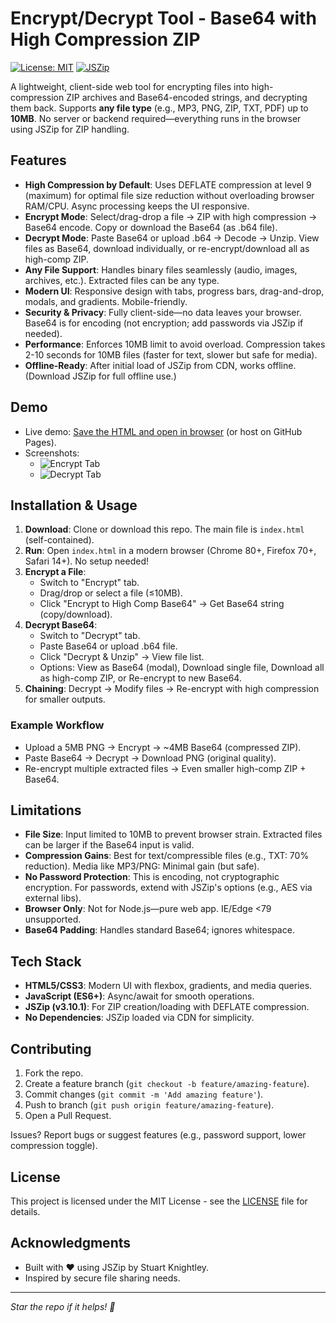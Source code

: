 # Encrypt/Decrypt Tool - Base64 with High Compression ZIP

[![License: MIT](https://img.shields.io/badge/License-MIT-yellow.svg)](https://opensource.org/licenses/MIT)
[![JSZip](https://img.shields.io/badge/JSZip-3.10.1-blue.svg)](https://github.com/Stuk/jszip)

A lightweight, client-side web tool for encrypting files into high-compression ZIP archives and Base64-encoded strings, and decrypting them back. Supports **any file type** (e.g., MP3, PNG, ZIP, TXT, PDF) up to **10MB**. No server or backend required—everything runs in the browser using JSZip for ZIP handling.

## Features
- **High Compression by Default**: Uses DEFLATE compression at level 9 (maximum) for optimal file size reduction without overloading browser RAM/CPU. Async processing keeps the UI responsive.
- **Encrypt Mode**: Select/drag-drop a file → ZIP with high compression → Base64 encode. Copy or download the Base64 (as .b64 file).
- **Decrypt Mode**: Paste Base64 or upload .b64 → Decode → Unzip. View files as Base64, download individually, or re-encrypt/download all as high-comp ZIP.
- **Any File Support**: Handles binary files seamlessly (audio, images, archives, etc.). Extracted files can be any type.
- **Modern UI**: Responsive design with tabs, progress bars, drag-and-drop, modals, and gradients. Mobile-friendly.
- **Security & Privacy**: Fully client-side—no data leaves your browser. Base64 is for encoding (not encryption; add passwords via JSZip if needed).
- **Performance**: Enforces 10MB limit to avoid overload. Compression takes 2-10 seconds for 10MB files (faster for text, slower but safe for media).
- **Offline-Ready**: After initial load of JSZip from CDN, works offline. (Download JSZip for full offline use.)

## Demo
- Live demo: [Save the HTML and open in browser](https://github.com/yourusername/encrypt-decrypt-tool/raw/main/index.html) (or host on GitHub Pages).
- Screenshots:
  - ![Encrypt Tab](screenshots/encrypt.png) <!-- Add your screenshot here -->
  - ![Decrypt Tab](screenshots/decrypt.png) <!-- Add your screenshot here -->

## Installation & Usage
1. **Download**: Clone or download this repo. The main file is `index.html` (self-contained).
2. **Run**: Open `index.html` in a modern browser (Chrome 80+, Firefox 70+, Safari 14+). No setup needed!
3. **Encrypt a File**:
   - Switch to "Encrypt" tab.
   - Drag/drop or select a file (≤10MB).
   - Click "Encrypt to High Comp Base64" → Get Base64 string (copy/download).
4. **Decrypt Base64**:
   - Switch to "Decrypt" tab.
   - Paste Base64 or upload .b64 file.
   - Click "Decrypt & Unzip" → View file list.
   - Options: View as Base64 (modal), Download single file, Download all as high-comp ZIP, or Re-encrypt to new Base64.
5. **Chaining**: Decrypt → Modify files → Re-encrypt with high compression for smaller outputs.

### Example Workflow
- Upload a 5MB PNG → Encrypt → ~4MB Base64 (compressed ZIP).
- Paste Base64 → Decrypt → Download PNG (original quality).
- Re-encrypt multiple extracted files → Even smaller high-comp ZIP + Base64.

## Limitations
- **File Size**: Input limited to 10MB to prevent browser strain. Extracted files can be larger if the Base64 input is valid.
- **Compression Gains**: Best for text/compressible files (e.g., TXT: 70% reduction). Media like MP3/PNG: Minimal gain (but safe).
- **No Password Protection**: This is encoding, not cryptographic encryption. For passwords, extend with JSZip's options (e.g., AES via external libs).
- **Browser Only**: Not for Node.js—pure web app. IE/Edge <79 unsupported.
- **Base64 Padding**: Handles standard Base64; ignores whitespace.

## Tech Stack
- **HTML5/CSS3**: Modern UI with flexbox, gradients, and media queries.
- **JavaScript (ES6+)**: Async/await for smooth operations.
- **JSZip (v3.10.1)**: For ZIP creation/loading with DEFLATE compression.
- **No Dependencies**: JSZip loaded via CDN for simplicity.

## Contributing
1. Fork the repo.
2. Create a feature branch (`git checkout -b feature/amazing-feature`).
3. Commit changes (`git commit -m 'Add amazing feature'`).
4. Push to branch (`git push origin feature/amazing-feature`).
5. Open a Pull Request.

Issues? Report bugs or suggest features (e.g., password support, lower compression toggle).

## License
This project is licensed under the MIT License - see the [LICENSE](LICENSE) file for details.

## Acknowledgments
- Built with ❤️ using JSZip by Stuart Knightley.
- Inspired by secure file sharing needs.

---

*Star the repo if it helps! 🚀*
